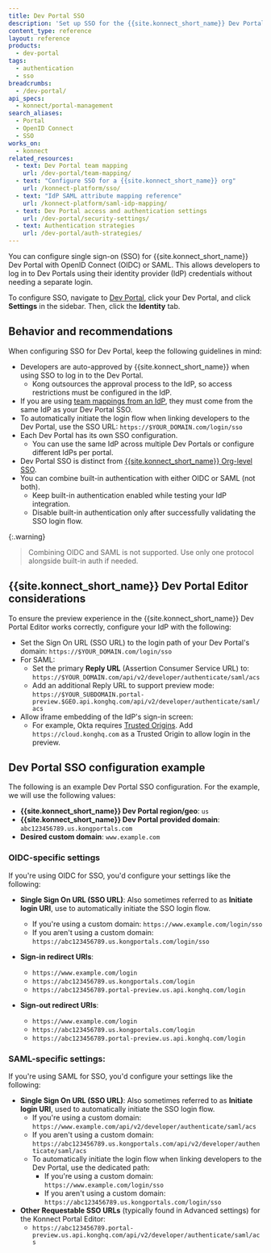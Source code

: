 ```yaml
---
title: Dev Portal SSO
description: 'Set up SSO for the {{site.konnect_short_name}} Dev Portal using OpenID Connect (OIDC) or SAML.'
content_type: reference
layout: reference
products:
  - dev-portal
tags:
  - authentication
  - sso
breadcrumbs:
  - /dev-portal/
api_specs:
  - konnect/portal-management
search_aliases:
  - Portal
  - OpenID Connect
  - SSO
works_on:
  - konnect
related_resources:
  - text: Dev Portal team mapping
    url: /dev-portal/team-mapping/
  - text: "Configure SSO for a {{site.konnect_short_name}} org"
    url: /konnect-platform/sso/
  - text: "IdP SAML attribute mapping reference"
    url: /konnect-platform/saml-idp-mapping/
  - text: Dev Portal access and authentication settings
    url: /dev-portal/security-settings/
  - text: Authentication strategies
    url: /dev-portal/auth-strategies/
---
```


You can configure single sign-on (SSO) for {{site.konnect_short_name}} Dev Portal with OpenID Connect (OIDC) or SAML.
This allows developers to log in to Dev Portals using their identity provider (IdP) credentials without needing a separate login.

To configure SSO, navigate to [Dev Portal](https://cloud.konghq.com/portals/), click your Dev Portal, and click **Settings** in the sidebar. Then, click the **Identity** tab.

## Behavior and recommendations

When configuring SSO for Dev Portal, keep the following guidelines in mind:

* Developers are auto-approved by {{site.konnect_short_name}} when using SSO to log in to the Dev Portal.
  * Kong outsources the approval process to the IdP, so access restrictions must be configured in the IdP.
* If you are using [team mappings from an IdP](/dev-portal/team-mapping/), they must come from the same IdP as your Dev Portal SSO.
* To automatically initiate the login flow when linking developers to the Dev Portal, use the SSO URL: `https://$YOUR_DOMAIN.com/login/sso`
* Each Dev Portal has its own SSO configuration.
  * You can use the same IdP across multiple Dev Portals or configure different IdPs per portal.
* Dev Portal SSO is distinct from [{{site.konnect_short_name}} Org-level SSO](/konnect-platform/authentication/).
* You can combine built-in authentication with either OIDC or SAML (not both).
  * Keep built-in authentication enabled while testing your IdP integration.
  * Disable built-in authentication only after successfully validating the SSO login flow.

{:.warning}
> Combining OIDC and SAML is not supported. Use only one protocol alongside built-in auth if needed.

## {{site.konnect_short_name}} Dev Portal Editor considerations

To ensure the preview experience in the {{site.konnect_short_name}} Dev Portal Editor works correctly, configure your IdP with the following:

* Set the Sign On URL (SSO URL) to the login path of your Dev Portal's domain:
  `https://$YOUR_DOMAIN.com/login/sso`
* For SAML:
  * Set the primary **Reply URL** (Assertion Consumer Service URL) to:
    `https://$YOUR_DOMAIN.com/api/v2/developer/authenticate/saml/acs`
  * Add an additional Reply URL to support preview mode:
     `https://$YOUR_SUBDOMAIN.portal-preview.$GEO.api.konghq.com/api/v2/developer/authenticate/saml/acs`
* Allow iframe embedding of the IdP's sign-in screen:
  * For example, Okta requires [Trusted Origins](https://help.okta.com/en-us/content/topics/api/trusted-origins-iframe.htm).
    Add `https://cloud.konghq.com` as a Trusted Origin to allow login in the preview.

## Dev Portal SSO configuration example

The following is an example Dev Portal SSO configuration. For the example, we will use the following values:

- **{{site.konnect_short_name}} Dev Portal region/geo**: `us`
- **{{site.konnect_short_name}} Dev Portal provided domain**: `abc123456789.us.kongportals.com`
- **Desired custom domain**: `www.example.com`

### OIDC-specific settings

If you're using OIDC for SSO, you'd configure your settings like the following:
- **Single Sign On URL (SSO URL)**: Also sometimes referred to as **Initiate login URI**, use to automatically initiate the SSO login flow.
  - If you're using a custom domain: `https://www.example.com/login/sso`
  - If you aren't using a custom domain: `https://abc123456789.us.kongportals.com/login/sso`
- **Sign-in redirect URIs**:
  - `https://www.example.com/login`
  - `https://abc123456789.us.kongportals.com/login`
  - `https://abc123456789.portal-preview.us.api.konghq.com/login`

- **Sign-out redirect URIs**:
  - `https://www.example.com/login`
  - `https://abc123456789.us.kongportals.com/login`
  - `https://abc123456789.portal-preview.us.api.konghq.com/login`

### SAML-specific settings:

If you're using SAML for SSO, you'd configure your settings like the following:
- **Single Sign On URL (SSO URL)**: Also sometimes referred to as **Initiate login URI**, used to automatically initiate the SSO login flow.
    - If you're using a custom domain: `https://www.example.com/api/v2/developer/authenticate/saml/acs`
    - If you aren't using a custom domain: `https://abc123456789.us.kongportals.com/api/v2/developer/authenticate/saml/acs`
  - To automatically initiate the login flow when linking developers to the Dev Portal, use the dedicated path:
    - If you're using a custom domain: `https://www.example.com/login/sso`
    - If you aren't using a custom domain: `https://abc123456789.us.kongportals.com/login/sso`
- **Other Requestable SSO URLs** (typically found in Advanced settings) for the Konnect Portal Editor:
  - `https://abc123456789.portal-preview.us.api.konghq.com/api/v2/developer/authenticate/saml/acs`

